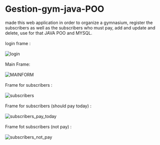 # Gestion-gym-java-POO
made this web application in order to organize a gymnasium, register the subscribers as well as the subscribers who must pay, add and update and delete, use for that JAVA POO and MYSQL.<br/><br/>
login frame : <br/><br/>
![login](https://user-images.githubusercontent.com/37757213/107691118-566b1d80-6cab-11eb-9d12-4a411f501fcd.PNG) <br/><br/>
Main Frame: <br/><br/>
![MAINFORM](https://user-images.githubusercontent.com/37757213/107692765-93381400-6cad-11eb-9961-7e2f3adf1ad3.PNG) <br/><br/>
Frame for subscribers : <br/><br/>
![subscribers](https://user-images.githubusercontent.com/37757213/107693418-66d0c780-6cae-11eb-9e99-1b81ff2afb85.PNG) <br/><br/>
Frame for subscribers (should pay  today) :<br/><br/>
![subscribers_pay_today](https://user-images.githubusercontent.com/37757213/107694078-389fb780-6caf-11eb-9161-01bff68bcc5a.PNG) <br/><br/>
Frame fot subscribers (not pay) : <br/><br/>
![subscribers_not_pay](https://user-images.githubusercontent.com/37757213/107694430-a9df6a80-6caf-11eb-8004-f9ae650b574b.PNG)


